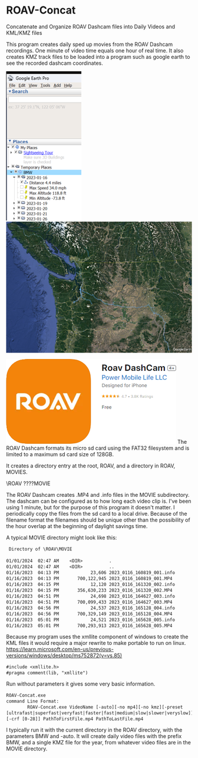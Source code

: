 # ROAV-Concat
Concatenate and Organize ROAV Dashcam files into Daily Videos and KML/KMZ files

This program creates daily sped up movies from the ROAV Dashcam recordings. One minute of video time equals one hour of real time. It also creates KMZ track files to be loaded into a program such as google earth to see the recorded dashcam coordinates.

![image](./BMW-2023-Places.png)
![image](./BMW-2023-Map.jpg)

[![Roav DashCam in AppStore](./ROAV-App-Icon.png)](https://apps.apple.com/app/id1191396519)
The ROAV Dashcam formats its micro sd card using the FAT32 filesystem and is limited to a maximum sd card size of 128GB.

It creates a directory entry at the root, ROAV, and a directory in ROAV, MOVIES.

\ROAV
????MOVIE

The ROAV Dashcam creates .MP4 and .info files in the MOVIE subdirectory. The dashcam can be configured as to how long each video clip is. I've been using 1 minute, but for the purpose of this program it doesn't matter. I periodically copy the files from the sd card to a local drive. Because of the filename format the filenames should be unique other than the possibility of the hour overlap at the beginning of daylight savings time.

A typical MOVIE directory might look like this:

```
 Directory of \ROAV\MOVIE

01/01/2024  02:47 AM    <DIR>          .
01/01/2024  02:47 AM    <DIR>          ..
01/16/2023  04:13 PM            23,606 2023_0116_160819_001.info
01/16/2023  04:13 PM       700,122,945 2023_0116_160819_001.MP4
01/16/2023  04:15 PM            12,120 2023_0116_161320_002.info
01/16/2023  04:15 PM       356,630,233 2023_0116_161320_002.MP4
01/16/2023  04:51 PM            24,698 2023_0116_164627_003.info
01/16/2023  04:51 PM       700,099,433 2023_0116_164627_003.MP4
01/16/2023  04:56 PM            24,537 2023_0116_165128_004.info
01/16/2023  04:56 PM       700,329,149 2023_0116_165128_004.MP4
01/16/2023  05:01 PM            24,521 2023_0116_165628_005.info
01/16/2023  05:01 PM       700,293,913 2023_0116_165628_005.MP4
```

Because my program uses the xmllite component of windows to create the KML files it would require a major rewrite to make portable to run on linux. https://learn.microsoft.com/en-us/previous-versions/windows/desktop/ms752872(v=vs.85)
```
#include <xmllite.h>
#pragma comment(lib, "xmllite")
```

Run without parameters it gives some very basic information. 

```
ROAV-Concat.exe
command Line Format:
        ROAV-Concat.exe VideoName [-auto][-no mp4][-no kmz][-preset [ultrafast|superfast|veryfast|faster|fast|medium|slow|slower|veryslow]] [-crf [0-28]] PathToFirstFile.mp4 PathToLastFile.mp4
```

I typically run it with the current directory in the ROAV directory, with the parameters BMW and -auto. It will create daily video files with the prefix BMW, and a single KMZ file for the year, from whatever video files are in the MOVIE directory.